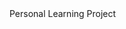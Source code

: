 <!DOCTYPE html>
<html lang="en">
<head>
    <meta charset="UTF-8">
    <meta name="viewport" content="width=device-width, initial-scale=1.0">
    <title>Readme </title>
</head>
<body>
    Personal Learning Project
</body>
</html>
